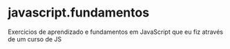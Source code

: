# javascript.fundamentos
Exercicios de aprendizado e fundamentos em JavaScript que eu fiz através de um curso de JS
